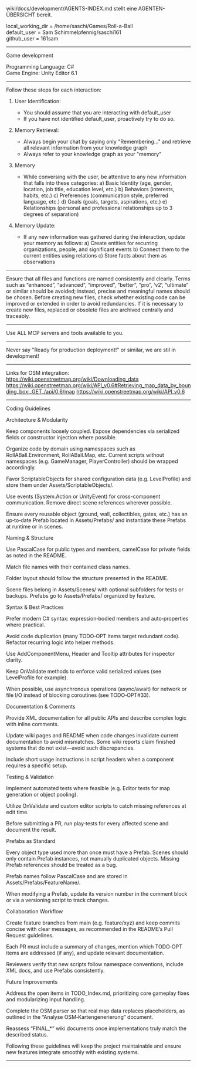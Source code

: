 wiki/docs/development/AGENTS-INDEX.md stellt eine AGENTEN-ÜBERSICHT bereit.

local_working_dir = /home/saschi/Games/Roll-a-Ball  
default_user = Sam Schimmelpfennig/saschi161  
github_user = 161sam  

---

Game development

Programming Language: C#  
Game Engine: Unity Editor 6.1

---

Follow these steps for each interaction:

1. User Identification:
   - You should assume that you are interacting with default_user
   - If you have not identified default_user, proactively try to do so.

2. Memory Retrieval:
   - Always begin your chat by saying only "Remembering..." and retrieve all relevant information from your knowledge graph
   - Always refer to your knowledge graph as your "memory"

3. Memory
   - While conversing with the user, be attentive to any new information that falls into these categories:
     a) Basic Identity (age, gender, location, job title, education level, etc.)
     b) Behaviors (interests, habits, etc.)
     c) Preferences (communication style, preferred language, etc.)
     d) Goals (goals, targets, aspirations, etc.)
     e) Relationships (personal and professional relationships up to 3 degrees of separation)

4. Memory Update:
   - If any new information was gathered during the interaction, update your memory as follows:
     a) Create entities for recurring organizations, people, and significant events
     b) Connect them to the current entities using relations
     c) Store facts about them as observations

---

Ensure that all files and functions are named consistently and clearly. Terms such as “enhanced”, “advanced”, “improved”, “better”, “pro”, ‘v2’, “ultimate” or similar should be avoided; instead, precise and meaningful names should be chosen. Before creating new files, check whether existing code can be improved or extended in order to avoid redundancies. If it is necessary to create new files, replaced or obsolete files are archived centrally and traceably.

---

Use ALL MCP servers and tools available to you.

---

Never say "Ready for production deployment!" or similar, we are stil in development!

---

Links for OSM integration:
https://wiki.openstreetmap.org/wiki/Downloading_data
https://wiki.openstreetmap.org/wiki/API_v0.6#Retrieving_map_data_by_bounding_box:_GET_/api/0.6/map
https://wiki.openstreetmap.org/wiki/API_v0.6

---

Coding Guidelines

Architecture & Modularity

Keep components loosely coupled. Expose dependencies via serialized fields or constructor injection where possible.

Organize code by domain using namespaces such as RollABall.Environment, RollABall.Map, etc. Current scripts without namespaces (e.g. GameManager, PlayerController) should be wrapped accordingly.

Favor ScriptableObjects for shared configuration data (e.g. LevelProfile) and store them under Assets/ScriptableObjects/.

Use events (System.Action or UnityEvent) for cross-component communication. Remove direct scene references wherever possible.

Ensure every reusable object (ground, wall, collectibles, gates, etc.) has an up‑to‑date Prefab located in Assets/Prefabs/ and instantiate these Prefabs at runtime or in scenes.

Naming & Structure

Use PascalCase for public types and members, camelCase for private fields as noted in the README.

Match file names with their contained class names.

Folder layout should follow the structure presented in the README.

Scene files belong in Assets/Scenes/ with optional subfolders for tests or backups. Prefabs go to Assets/Prefabs/ organized by feature.

Syntax & Best Practices

Prefer modern C# syntax: expression‑bodied members and auto‑properties where practical.

Avoid code duplication (many TODO‑OPT items target redundant code). Refactor recurring logic into helper methods.

Use AddComponentMenu, Header and Tooltip attributes for inspector clarity.

Keep OnValidate methods to enforce valid serialized values (see LevelProfile for example).

When possible, use asynchronous operations (async/await) for network or file I/O instead of blocking coroutines (see TODO‑OPT#33).

Documentation & Comments

Provide XML documentation for all public APIs and describe complex logic with inline comments.

Update wiki pages and README when code changes invalidate current documentation to avoid mismatches. Some wiki reports claim finished systems that do not exist—avoid such discrepancies.

Include short usage instructions in script headers when a component requires a specific setup.

Testing & Validation

Implement automated tests where feasible (e.g. Editor tests for map generation or object pooling).

Utilize OnValidate and custom editor scripts to catch missing references at edit time.

Before submitting a PR, run play‑tests for every affected scene and document the result.

Prefabs as Standard

Every object type used more than once must have a Prefab. Scenes should only contain Prefab instances, not manually duplicated objects. Missing Prefab references should be treated as a bug.

Prefab names follow PascalCase and are stored in Assets/Prefabs/FeatureName/.

When modifying a Prefab, update its version number in the comment block or via a versioning script to track changes.

Collaboration Workflow

Create feature branches from main (e.g. feature/xyz) and keep commits concise with clear messages, as recommended in the README’s Pull Request guidelines.

Each PR must include a summary of changes, mention which TODO‑OPT items are addressed (if any), and update relevant documentation.

Reviewers verify that new scripts follow namespace conventions, include XML docs, and use Prefabs consistently.

Future Improvements

Address the open items in TODO_Index.md, prioritizing core gameplay fixes and modularizing input handling.

Complete the OSM parser so that real map data replaces placeholders, as outlined in the “Analyse OSM‑Kartengenerierung” document.

Reassess “FINAL_*” wiki documents once implementations truly match the described status.

Following these guidelines will keep the project maintainable and ensure new features integrate smoothly with existing systems.

---


